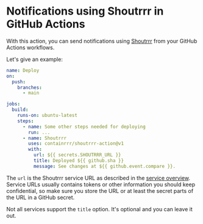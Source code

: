 # Notifications using Shoutrrr in GitHub Actions

With this action, you can send notifications using
[Shoutrrr](https://containrrr.dev/shoutrrr) from your GitHub Actions
workflows.

Let's give an example:

```yaml
name: Deploy
on:
  push:
    branches:
      - main

jobs:
  build:
    runs-on: ubuntu-latest
    steps:
      - name: Some other steps needed for deploying
        run: ...
      - name: Shoutrrr
        uses: containrrr/shoutrrr-action@v1
        with:
          url: ${{ secrets.SHOUTRRR_URL }}
          title: Deployed ${{ github.sha }}
          message: See changes at ${{ github.event.compare }}.
```

The `url` is the Shoutrrr service URL as described in the [service
overview](https://containrrr.dev/shoutrrr/services/overview/). Service
URLs usually contains tokens or other information you should keep
confidential, so make sure you store the URL or at least the secret
parts of the URL in a GitHub secret.

Not all services support the `title` option. It's optional and you can
leave it out.
